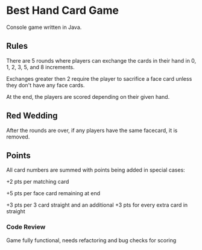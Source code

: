 # Best Hand Card Game

Console game written in Java. 

## Rules

There are 5 rounds where players can exchange the cards in their hand in 0, 1, 2, 3, 5, and 8 increments.

Exchanges greater then 2 require the player to sacrifice a face card unless they don't have any face cards.

At the end, the players are scored depending on their given hand.

## Red Wedding

After the rounds are over, if any players have the same facecard, it is removed.

## Points

All card numbers are summed with points being added in special cases:

+2 pts per matching card

+5 pts per face card remaining at end

+3 pts per 3 card straight and an additional +3 pts for every extra card in straight


### Code Review

Game fully functional, needs refactoring and bug checks for scoring
